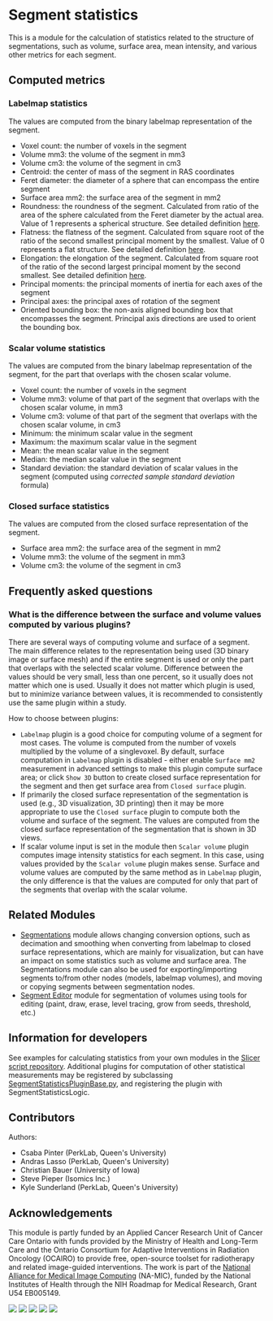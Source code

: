 # Segment statistics

This is a module for the calculation of statistics related to the structure of segmentations, such as volume, surface area, mean intensity, and various other metrics for each segment.

## Computed metrics

### Labelmap statistics

The values are computed from the binary labelmap representation of the segment.

- Voxel count: the number of voxels in the segment
- Volume mm3: the volume of the segment in mm3
- Volume cm3: the volume of the segment in cm3
- Centroid: the center of mass of the segment in RAS coordinates
- Feret diameter: the diameter of a sphere that can encompass the entire segment
- Surface area mm2: the surface area of the segment in mm2
- Roundness: the roundness of the segment. Calculated from ratio of the area of the sphere calculated from the Feret diameter by the actual area. Value of 1 represents a spherical structure. See detailed definition [here](https://www.insight-journal.org/browse/publication/301).
- Flatness: the flatness of the segment. Calculated from square root of the ratio of the second smallest principal moment by the smallest. Value of 0 represents a flat structure. See detailed definition [here](https://www.insight-journal.org/browse/publication/301).
- Elongation: the elongation of the segment. Calculated from square root of the ratio of the second largest principal moment by the second smallest. See detailed definition [here](https://www.insight-journal.org/browse/publication/301).
- Principal moments: the principal moments of inertia for each axes of the segment
- Principal axes: the principal axes of rotation of the segment
- Oriented bounding box: the non-axis aligned bounding box that encompasses the segment. Principal axis directions are used to orient the bounding box.

### Scalar volume statistics

The values are computed from the binary labelmap representation of the segment, for the part that overlaps with the chosen scalar volume.

- Voxel count: the number of voxels in the segment
- Volume mm3: volume of that part of the segment that overlaps with the chosen scalar volume, in mm3
- Volume cm3: volume of that part of the segment that overlaps with the chosen scalar volume, in cm3
- Minimum: the minimum scalar value in the segment
- Maximum: the maximum scalar value in the segment
- Mean: the mean scalar value in the segment
- Median: the median scalar value in the segment
- Standard deviation: the standard deviation of scalar values in the segment (computed using *corrected sample standard deviation* formula)

### Closed surface statistics

The values are computed from the closed surface representation of the segment.

- Surface area mm2: the surface area of the segment in mm2
- Volume mm3: the volume of the segment in mm3
- Volume cm3: the volume of the segment in cm3

## Frequently asked questions

### What is the difference between the surface and volume values computed by various plugins?

There are several ways of computing volume and surface of a segment. The main difference relates to the representation being used (3D binary image or surface mesh) and if the entire segment is used or only the part that overlaps with the selected scalar volume. Difference between the values should be very small, less than one percent, so it usually does not matter which one is used. Usually it does not matter which plugin is used, but to minimize variance between values, it is recommended to consistently use the same plugin within a study.

How to choose between plugins:
- `Labelmap` plugin is a good choice for computing volume of a segment for most cases. The volume is computed from the number of voxels multiplied by the volume of a singlevoxel. By default, surface computation in `Labelmap` plugin is disabled - either enable `Surface mm2` measurement in advanced settings to make this plugin compute surface area; or click `Show 3D` button to create closed surface representation for the segment and then get surface area from `Closed surface` plugin.
- If primarily the closed surface representation of the segmentation is used (e.g., 3D visualization, 3D printing) then it may be more appropriate to use the `Closed surface` plugin to compute both the volume and surface of the segment. The values are computed from the closed surface representation of the segmentation that is shown in 3D views.
- If scalar volume input is set in the module then `Scalar volume` plugin computes image intensity statistics for each segment. In this case, using values provided by the `Scalar volume` plugin makes sense. Surface and volume values are computed by the same method as in `Labelmap` plugin, the only difference is that the values are computed for only that part of the segments that overlap with the scalar volume.

## Related Modules

- [Segmentations](segmentations.md) module allows changing conversion options, such as decimation and smoothing when converting from labelmap to closed surface representations, which are mainly for visualization, but can have an impact on some statistics such as volume and surface area.  The Segmentations module can also be used for exporting/importing segments to/from other nodes (models, labelmap volumes), and moving or copying segments between segmentation nodes.
- [Segment Editor](segmenteditor.md) module for segmentation of volumes using tools for editing (paint, draw, erase, level tracing, grow from seeds, threshold, etc.)

## Information for developers

See examples for calculating statistics from your own modules in the [Slicer script repository](../../developer_guide/script_repository.md#quantifying-segments).
Additional plugins for computation of other statistical measurements may be registered by subclassing [SegmentStatisticsPluginBase.py](https://github.com/Slicer/Slicer/blob/main/Modules/Scripted/SegmentStatistics/SegmentStatisticsPlugins/SegmentStatisticsPluginBase.py), and registering the plugin with SegmentStatisticsLogic.

## Contributors

Authors:
- Csaba Pinter (PerkLab, Queen's University)
- Andras Lasso (PerkLab, Queen's University)
- Christian Bauer (University of Iowa)
- Steve Pieper (Isomics Inc.)
- Kyle Sunderland (PerkLab, Queen's University)

## Acknowledgements

This module is partly funded by an Applied Cancer Research Unit of Cancer Care Ontario with funds provided by the Ministry of Health and Long-Term Care and the Ontario Consortium for Adaptive Interventions in Radiation Oncology (OCAIRO) to provide free, open-source toolset for radiotherapy and related image-guided interventions.
The work is part of the [National Alliance for Medical Image Computing](https://www.na-mic.org/) (NA-MIC), funded by the National Institutes of Health through the NIH Roadmap for Medical Research, Grant U54 EB005149.

![](https://github.com/Slicer/Slicer/releases/download/docs-resources/logo_perklab.png)
![](https://github.com/Slicer/Slicer/releases/download/docs-resources/logo_isomics.png)
![](https://github.com/Slicer/Slicer/releases/download/docs-resources/logo_namic.png)
![](https://github.com/Slicer/Slicer/releases/download/docs-resources/logo_nac.png)
![](https://github.com/Slicer/Slicer/releases/download/docs-resources/logo_ge.png)
